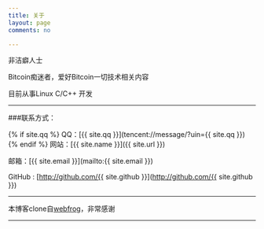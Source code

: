 ```yaml
---
title: 关于
layout: page
comments: no

---
```


非洁癖人士  

Bitcoin痴迷者，爱好Bitcoin一切技术相关内容            

目前从事Linux C/C++ 开发

---

###联系方式：

{% if site.qq %}
QQ：[{{ site.qq }}](tencent://message/?uin={{ site.qq }})
{% endif %}
网站：[{{ site.name }}]({{ site.url }})

邮箱：[{{ site.email }}](mailto:{{ site.email }})

GitHub : [http://github.com/{{ site.github }}](http://github.com/{{ site.github }})

----


本博客clone自[webfrog](https://github.com/webfrogs/webfrogs.github.com)，非常感谢

----